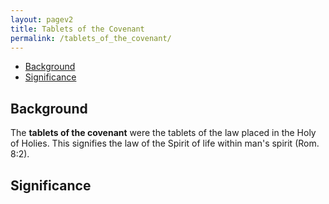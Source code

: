 ```yaml
---
layout: pagev2
title: Tablets of the Covenant
permalink: /tablets_of_the_covenant/
---
```

- [Background](#background)
- [Significance](#significance)

## Background

The **tablets of the covenant** were the tablets of the law placed in the Holy of Holies. This signifies the law of the Spirit of life within man's spirit (Rom. 8:2).

## Significance
